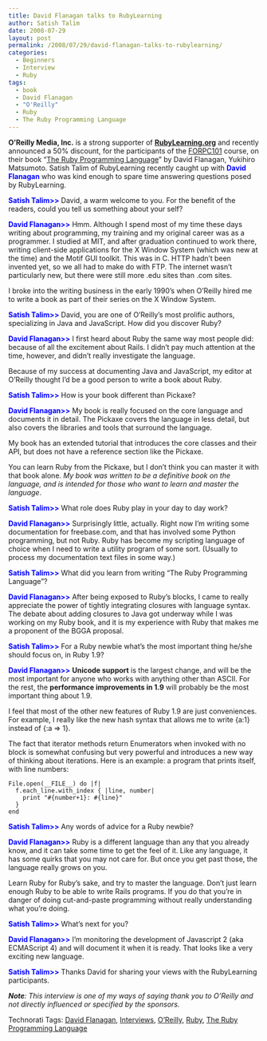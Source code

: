 ```yaml
---
title: David Flanagan talks to RubyLearning
author: Satish Talim
date: 2008-07-29
layout: post
permalink: /2008/07/29/david-flanagan-talks-to-rubylearning/
categories:
  - Beginners
  - Interview
  - Ruby
tags:
  - book
  - David Flanagan
  - "O'Reilly"
  - Ruby
  - The Ruby Programming Language
---
```

<div>
  <p class="note">
    <strong>O&#8217;Reilly Media, Inc.</strong> is a strong supporter of <strong><a href="http://rubylearning.org/">RubyLearning.org</a></strong> and recently announced a 50% discount, for the participants of the <a href="http://rubylearning.org/">FORPC101</a> course, on their book &#8220;<a href="http://oreilly.com/catalog/9780596516178/">The Ruby Programming Language</a>&#8221; by David Flanagan, Yukihiro Matsumoto. Satish Talim of RubyLearning recently caught up with <strong><span style="color:blue;">David Flanagan</span></strong> who was kind enough to spare time answering questions posed by RubyLearning.
  </p>
  
  <p>
    <strong><span style="color:blue;">Satish Talim>></span></strong> David, a warm welcome to you. For the benefit of the readers, could you tell us something about your self?
  </p>
  
  <p>
    <strong><span style="color:blue;">David Flanagan>></span></strong> Hmm. Although I spend most of my time these days writing about programming, my training and my original career was as a programmer. I studied at MIT, and after graduation continued to work there, writing client-side applications for the X Window System (which was new at the time) and the Motif GUI toolkit. This was in C. HTTP hadn&#8217;t been invented yet, so we all had to make do with FTP. The internet wasn&#8217;t particularly new, but there were still more .edu sites than .com sites.
  </p>
  
  <p>
    I broke into the writing business in the early 1990&#8217;s when O&#8217;Reilly hired me to write a book as part of their series on the X Window System.
  </p>
  
  <p>
    <strong><span style="color:blue;">Satish Talim>></span></strong> David, you are one of O&#8217;Reilly&#8217;s most prolific authors, specializing in Java and JavaScript. How did you discover Ruby?
  </p>
  
  <p>
    <strong><span style="color:blue;">David Flanagan>></span></strong> I first heard about Ruby the same way most people did: because of all the excitement about Rails. I didn&#8217;t pay much attention at the time, however, and didn&#8217;t really investigate the language.
  </p>
  
  <p>
    Because of my success at documenting Java and JavaScript, my editor at O&#8217;Reilly thought I&#8217;d be a good person to write a book about Ruby.
  </p>
  
  <p>
    <strong><span style="color:blue;">Satish Talim>></span></strong> How is your book different than Pickaxe?
  </p>
  
  <p>
    <strong><span style="color:blue;">David Flanagan>></span></strong> My book is really focused on the core language and documents it in detail. The Pickaxe covers the language in less detail, but also covers the libraries and tools that surround the language.
  </p>
  
  <p>
    My book has an extended tutorial that introduces the core classes and their API, but does not have a reference section like the Pickaxe.
  </p>
  
  <p>
    You can learn Ruby from the Pickaxe, but I don&#8217;t think you can master it with that book alone. <em>My book was written to be a definitive book on the language, and is intended for those who want to learn and master the language</em>.
  </p>
  
  <p>
    <strong><span style="color:blue;">Satish Talim>></span></strong> What role does Ruby play in your day to day work?
  </p>
  
  <p>
    <strong><span style="color:blue;">David Flanagan>></span></strong> Surprisingly little, actually. Right now I&#8217;m writing some documentation for freebase.com, and that has involved some Python programming, but not Ruby. Ruby has become my scripting language of choice when I need to write a utility program of some sort. (Usually to process my documentation text files in some way.)
  </p>
  
  <p>
    <strong><span style="color:blue;">Satish Talim>></span></strong> What did you learn from writing &#8220;The Ruby Programming Language&#8221;?
  </p>
  
  <p>
    <strong><span style="color:blue;">David Flanagan>></span></strong> After being exposed to Ruby&#8217;s blocks, I came to really appreciate the power of tightly integrating closures with language syntax. The debate about adding closures to Java got underway while I was working on my Ruby book, and it is my experience with Ruby that makes me a proponent of the BGGA proposal.
  </p>
  
  <p>
    <strong><span style="color:blue;">Satish Talim>></span></strong> For a Ruby newbie what&#8217;s the most important thing he/she should focus on, in Ruby 1.9?
  </p>
  
  <p>
    <strong><span style="color:blue;">David Flanagan>></span></strong> <strong>Unicode support</strong> is the largest change, and will be the most important for anyone who works with anything other than ASCII. For the rest, the <strong>performance improvements in 1.9</strong> will probably be the most important thing about 1.9.
  </p>
  
  <p>
    I feel that most of the other new features of Ruby 1.9 are just conveniences. For example, I really like the new hash syntax that allows me to write {a:1} instead of {:a => 1}.
  </p>
  
  <p>
    The fact that iterator methods return Enumerators when invoked with no block is somewhat confusing but very powerful and introduces a new way of thinking about iterations. Here is an example: a program that prints itself, with line numbers:
  </p>
  
  <pre><code>File.open(__FILE__) do |f|
  f.each_line.with_index { |line, number|
    print "#{number+1}: #{line}"
  }
end</code></pre>
  
  <p>
    <strong><span style="color:blue;">Satish Talim>></span></strong> Any words of advice for a Ruby newbie?
  </p>
  
  <p>
    <strong><span style="color:blue;">David Flanagan>></span></strong> Ruby is a different language than any that you already know, and it can take some time to get the feel of it. Like any language, it has some quirks that you may not care for. But once you get past those, the language really grows on you.
  </p>
  
  <p>
    Learn Ruby for Ruby&#8217;s sake, and try to master the language. Don&#8217;t just learn enough Ruby to be able to write Rails programs. If you do that you&#8217;re in danger of doing cut-and-paste programming without really understanding what you&#8217;re doing.
  </p>
  
  <p>
    <strong><span style="color:blue;">Satish Talim>></span></strong> What&#8217;s next for you?
  </p>
  
  <p>
    <strong><span style="color:blue;">David Flanagan>></span></strong> I&#8217;m monitoring the development of Javascript 2 (aka ECMAScript 4) and will document it when it is ready. That looks like a very exciting new language.
  </p>
  
  <p>
    <strong><span style="color:blue;">Satish Talim>></span></strong> Thanks David for sharing your views with the RubyLearning participants.
  </p>
  
  <p class="note">
    <em><strong>Note</strong>: This interview is one of my ways of saying thank you to O&#8217;Reilly and not directly influenced or specified by the sponsors.</em>
  </p>
</div>

Technorati Tags: <a href="http://technorati.com/tag/David+Flanagan" rel="tag">David Flanagan</a>, <a href="http://technorati.com/tag/Interviews" rel="tag"> Interviews</a>, <a href="http://technorati.com/tag/O%26%238217%3BReilly" rel="tag"> O&#8217;Reilly</a>, <a href="http://technorati.com/tag/Ruby" rel="tag"> Ruby</a>, <a href="http://technorati.com/tag/The+Ruby+Programming+Language" rel="tag"> The Ruby Programming Language</a>
